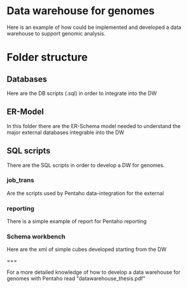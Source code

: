 Data warehouse for genomes
===

Here is an example of how could be implemented and developed a data warehouse to support genomic analysis.

# Folder structure
## Databases
Here are the DB scripts (.sql) in order to integrate into the DW

## ER-Model
In this folder there are the ER-Schema model needed to understand the major external databases integrable into the DW

## SQL scripts
There are the SQL scripts in order to develop a DW for genomes.

### job_trans
Are the scripts used by Pentaho data-integration for the external

### reporting
There is a simple example of report for Pentaho reporting

### Schema workbench
Here are the xml of simple cubes developed starting from the DW

===

For a more detailed knowledge of how to develop a data warehouse for genomes with Pentaho read "datawarehouse_thesis.pdf"
